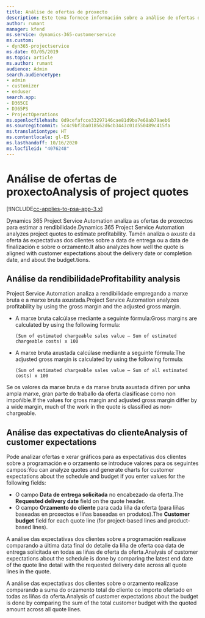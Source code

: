 ```yaml
---
title: Análise de ofertas de proxecto
description: Este tema fornece información sobre a análise de ofertas de proxecto.
author: rumant
manager: kfend
ms.service: dynamics-365-customerservice
ms.custom:
- dyn365-projectservice
ms.date: 03/05/2019
ms.topic: article
ms.author: rumant
audience: Admin
search.audienceType:
- admin
- customizer
- enduser
search.app:
- D365CE
- D365PS
- ProjectOperations
ms.openlocfilehash: 0d9cefafcce33297146cae81d9ba7e68ab79aeb6
ms.sourcegitcommit: 5c4c9bf3ba018562d6cb3443c01d550489c415fa
ms.translationtype: HT
ms.contentlocale: gl-ES
ms.lasthandoff: 10/16/2020
ms.locfileid: "4076248"
---
```

# <a name="analysis-of-project-quotes"></a><span data-ttu-id="9be77-103">Análise de ofertas de proxecto</span><span class="sxs-lookup"><span data-stu-id="9be77-103">Analysis of project quotes</span></span>

[!INCLUDE[cc-applies-to-psa-app-3.x](../includes/cc-applies-to-psa-app-3x.md)]

<span data-ttu-id="9be77-104">Dynamics 365 Project Service Automation analiza as ofertas de proxectos para estimar a rendibilidade.</span><span class="sxs-lookup"><span data-stu-id="9be77-104">Dynamics 365 Project Service Automation analyzes project quotes to estimate profitability.</span></span> <span data-ttu-id="9be77-105">Tamén analiza o axuste da oferta ás expectativas dos clientes sobre a data de entrega ou a data de finalización e sobre o orzamento.</span><span class="sxs-lookup"><span data-stu-id="9be77-105">It also analyzes how well the quote is aligned with customer expectations about the delivery date or completion date, and about the budget.tions.</span></span>

## <a name="profitability-analysis"></a><span data-ttu-id="9be77-106">Análise da rendibilidade</span><span class="sxs-lookup"><span data-stu-id="9be77-106">Profitability analysis</span></span>

<span data-ttu-id="9be77-107">Project Service Automation analiza a rendibilidade empregando a marxe bruta e a marxe bruta axustada.</span><span class="sxs-lookup"><span data-stu-id="9be77-107">Project Service Automation analyzes profitability by using the gross margin and the adjusted gross margin.</span></span>

- <span data-ttu-id="9be77-108">A marxe bruta calcúlase mediante a seguinte fórmula:</span><span class="sxs-lookup"><span data-stu-id="9be77-108">Gross margins are calculated by using the following formula:</span></span>

  `
    (Sum of estimated chargeable sales value – Sum of estimated chargeable costs) x 100
  `
- <span data-ttu-id="9be77-109">A marxe bruta axustada calcúlase mediante a seguinte fórmula:</span><span class="sxs-lookup"><span data-stu-id="9be77-109">The adjusted gross margin is calculated by using the following formula:</span></span>

  `
    (Sum of estimated chargeable sales value – Sum of all estimated costs) x 100
  `

<span data-ttu-id="9be77-110">Se os valores da marxe bruta e da marxe bruta axustada difiren por unha ampla marxe, gran parte do traballo da oferta clasifícase como non impoñible.</span><span class="sxs-lookup"><span data-stu-id="9be77-110">If the values for gross margin and adjusted gross margin differ by a wide margin, much of the work in the quote is classified as non-chargeable.</span></span>

## <a name="analysis-of-customer-expectations"></a><span data-ttu-id="9be77-111">Análise das expectativas do cliente</span><span class="sxs-lookup"><span data-stu-id="9be77-111">Analysis of customer expectations</span></span>

<span data-ttu-id="9be77-112">Pode analizar ofertas e xerar gráficos para as expectativas dos clientes sobre a programación e o orzamento se introduce valores para os seguintes campos:</span><span class="sxs-lookup"><span data-stu-id="9be77-112">You can analyze quotes and generate charts for customer expectations about the schedule and budget if you enter values for the following fields:</span></span>

- <span data-ttu-id="9be77-113">O campo **Data de entrega solicitada** no encabezado da oferta.</span><span class="sxs-lookup"><span data-stu-id="9be77-113">The **Requested delivery date** field on the quote header.</span></span>
- <span data-ttu-id="9be77-114">O campo **Orzamento do cliente** para cada liña da oferta (para liñas baseadas en proxectos e liñas baseadas en produtos).</span><span class="sxs-lookup"><span data-stu-id="9be77-114">The **Customer budget** field for each quote line (for project-based lines and product-based lines).</span></span>

<span data-ttu-id="9be77-115">A análise das expectativas dos clientes sobre a programación realízase comparando a última data final do detalle da liña de oferta coa data de entrega solicitada en todas as liñas de oferta da oferta.</span><span class="sxs-lookup"><span data-stu-id="9be77-115">Analysis of customer expectations about the schedule is done by comparing the latest end date of the quote line detail with the requested delivery date across all quote lines in the quote.</span></span>

<span data-ttu-id="9be77-116">A análise das expectativas dos clientes sobre o orzamento realízase comparando a suma do orzamento total do cliente co importe ofertado en todas as liñas da oferta.</span><span class="sxs-lookup"><span data-stu-id="9be77-116">Analysis of customer expectations about the budget is done by comparing the sum of the total customer budget with the quoted amount across all quote lines.</span></span>
